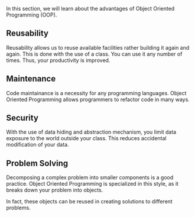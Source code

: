 In this section, we will learn about the advantages of Object Oriented Programming (OOP).

## Reusability

Reusability allows us to reuse available facilities rather building it again
and again. This is done with the use of a class. You can use it any number of
times. Thus, your productivity is improved.

## Maintenance

Code maintainance is a necessity for any programming languages. Object Oriented
Programming allows programmers to refactor code in many ways.

## Security

With the use of data hiding and abstraction mechanism, you limit data exposure
to the world outside your class. This reduces accidental modification of your
data.

## Problem Solving

Decomposing a complex problem into smaller components is a good practice. 
Object Oriented Programming is specialized in this style, as it breaks down
your problem into objects.

In fact, these objects can be reused in creating solutions to different problems.